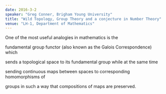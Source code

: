 ```yaml
---
date: 2016-3-2
speaker: "Greg Conner, Brigham Young University"
title: "Wild Topology, Group Theory and a conjecture in Number Theory"
venue: "LH-1, Department of Mathematics"
---
```

One of the most useful analogies in mathematics is the

fundamental group functor (also known as the Galois Correspondence) which

sends a topological space to its fundamental group while at the same time

sending continuous maps between spaces to corresponding homomorphisms of

groups in such a way that compositions of maps are preserved.
